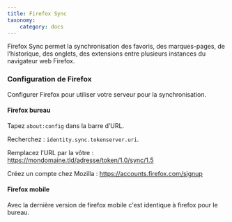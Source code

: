 ```yaml
---
title: Firefox Sync
taxonomy:
    category: docs
---
```


Firefox Sync permet la synchronisation des favoris, des marques-pages, de l’historique, des onglets, des extensions entre plusieurs instances du navigateur web Firefox.

### Configuration de Firefox
Configurer Firefox pour utiliser votre serveur pour la synchronisation.

#### Firefox bureau
Tapez `about:config` dans la barre d’URL.

Recherchez : `identity.sync.tokenserver.uri`.

Remplacez l’URL par la vôtre : https://mondomaine.tld/adresse/token/1.0/sync/1.5

Créez un compte chez Mozilla : https://accounts.firefox.com/signup

#### Firefox mobile
Avec la dernière version de firefox mobile c'est identique à firefox pour le bureau.
